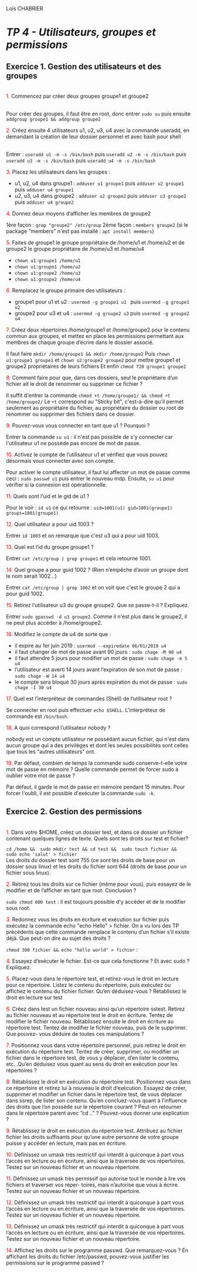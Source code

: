 Loïs CHABRIER

# _TP 4 - Utilisateurs, groupes et permissions_

## Exercice 1. Gestion des utilisateurs et des groupes

<br>
<span style='color:red'>1.</span> Commencez par créer deux groupes groupe1 et groupe2
</span>

<br>Pour créer des groupes, il faut être en root, donc entrer `sudo su` puis ensuite `addgroup groupe1 && addgroup groupe2`

<span style='color:red'>2.</span> Créez ensuite 4 utilisateurs u1, u2, u3, u4 avec la commande useradd, en demandant la création de
leur dossier personnel et avec bash pour shell

<br>Entrer : `useradd u1 -m -s /bin/bash` puis `useradd u2 -m -s /bin/bash` puis `useradd u3 -m -s /bin/bash` puis `useradd u4 -m -s /bin/bash`

<span style='color:red'>3.</span> Placez les utilisateurs dans les groupes :
- u1, u2, u4 dans groupe1 : `adduser u1 groupe1` puis `adduser u2 groupe1` puis `adduser u4 groupe1`
- u2, u3, u4 dans groupe2 : `adduser u2 groupe2` puis `adduser u3 groupe2` puis `adduser u4 groupe2`

<span style='color:red'>4.</span> Donnez deux moyens d’afficher les membres de groupe2

1ère façon : `grep "groupe2" /etc/group`
2ème façon : `members groupe2` (si le package "members" n'est pas installé : `apt install members`)

<span style='color:red'>5.</span> Faites de groupe1 le groupe propriétaire de /home/u1 et /home/u2 et de groupe2 le groupe propriétaire
de /home/u3 et /home/u4

 - `chown u1:groupe1 /home/u1`
 - `chown u1:groupe1 /home/u2` 
 - `chown u1:groupe2 /home/u3` 
 - `chown u1:groupe2 /home/u4` 

<span style='color:red'>6.</span> Remplacez le groupe primaire des utilisateurs :
- groupe1 pour u1 et u2 : `usermod -g groupe1 u1 ` puis `usermod -g groupe1 u2`
- groupe2 pour u3 et u4 : `usermod -g groupe2 u3` puis `usermod -g groupe2 u4`

<span style='color:red'>7.</span> Créez deux répertoires /home/groupe1 et /home/groupe2 pour le contenu commun aux groupes, et
mettez en place les permissions permettant aux membres de chaque groupe d’écrire dans le dossier
associé.

Il faut faire `mkdir /home/groupe1 && mkdir /home/groupe2`
Puis `chown u1:groupe1 groupe1` et `chown u2:groupe2 groupe2` pour mettre groupe1 et groupe2 propriétaires de leurs fichiers
Et enfin `chmod 720 groupe1 groupe2`

<span style='color:red'>8.</span> Comment faire pour que, dans ces dossiers, seul le propriétaire d’un fichier ait le droit de renommer
ou supprimer ce fichier ?

Il suffit d'entrer la commande `chmod +t /home/groupe1/ && chmod +t /home/groupe2/`
Le `+t` correspond au "Sticky bit", c'est-à-dire qu'il permet seulement au propriétaire du fichier, au propriétaire du dossier ou root de renommer ou supprimer des fichiers dans ce dossier.

<span style='color:red'>9.</span> Pouvez-vous vous connecter en tant que u1 ? Pourquoi ?

Entrer la commande `su u1` : il n'est pas possible de s'y connecter car l'utilisateur u1 ne possède pas encore de mot de passe.

<span style='color:red'>10.</span> Activez le compte de l’utilisateur u1 et vérifiez que vous pouvez désormais vous connecter avec son
compte.

Pour activer le compte utilisateur, il faut lui affecter un mot de passe comme ceci : `sudo passwd u1` puis entrer le nouveau mdp.
Ensuite, `su u1` pour vérifier si la connexion est opérationnelle.

<span style='color:red'>11.</span> Quels sont l’uid et le gid de u1 ?

Pour le voir : `id u1` ce qui retourne : `uid=1001(u1) gid=1001(groupe1) groups=1001(groupe1)`

<span style='color:red'>12.</span> Quel utilisateur a pour uid 1003 ?

Entrer `id 1003` et on remarque que c'est u3 qui a pour uid 1003.

<span style='color:red'>13.</span> Quel est l’id du groupe groupe1 ?

Entrer `cat /etc/group | grep groupe1` et cela retourne 1001.

<span style='color:red'>14.</span> Quel groupe a pour guid 1002 ? (Rien n’empêche d’avoir un groupe dont le nom serait 1002...)

Entrer `cat /etc/group | grep 1002` et on voit que c'est le groupe 2 qui a pour guid 1002.

<span style='color:red'>15.</span> Retirez l’utilisateur u3 du groupe groupe2. Que se passe-t-il ? Expliquez.

Entrer `sudo gpasswd -d u3 groupe2`. Comme il n'est plus dans le groupe2, il ne peut plus accéder à /home/groupe2.

<span style='color:red'>16.</span> Modifiez le compte de u4 de sorte que :
 - il expire au 1er juin 2019 : `usermod --expiredate 06/01/2019 u4`
 - il faut changer de mot de passe avant 90 jours : `sudo chage -M 90 u4`
 - il faut attendre 5 jours pour modifier un mot de passe : `sudo chage -m 5 u4`
 - l’utilisateur est averti 14 jours avant l’expiration de son mot de passe : `sudo chage -W 14 u4`
 - le compte sera bloqué 30 jours après expiration du mot de passe : `sudo chage -I 30 u4`

<span style='color:red'>17.</span> Quel est l’interpréteur de commandes (Shell) de l’utilisateur root ?

Se connecter en root puis effectuer `echo $SHELL`. L'interpréteur de commande est `/bin/bash`.

<span style='color:red'>18.</span> A quoi correspond l’utilisateur nobody ?

nobody est un compte utilisateur ne possédant aucun fichier, qui n'est dans aucun groupe qui a des privilèges et dont les seules possibilités sont celles que tous les "autres utilisateurs" ont.

<span style='color:red'>19.</span> Par défaut, combien de temps la commande sudo conserve-t-elle votre mot de passe en mémoire ?
Quelle commande permet de forcer sudo à oublier votre mot de passe ?

Par défaut, il garde le mot de passe en mémoire pendant 15 minutes.
Pour forcer l'oubli, il est possible d'exécuter la commande `sudo -k`.

## Exercice 2. Gestion des permissions

<br>
<span style='color:red'>1.</span> Dans votre $HOME, créez un dossier test, et dans ce dossier un fichier contenant quelques lignes de texte. Quels sont les droits sur test et fichier?
</span>

`cd /home &&  sudo mkdir test && cd test &&  sudo touch fichier &&  sudo echo 'salut' > fichier`
<br>Les droits du dossier test sont 755 (ce sont les droits de base pour un dossier sous linux) et les droits du fichier sont 644 (droits de base pour un fichier sous linux).

<span style='color:red'>2.</span> Retirez tous les droits sur ce fichier (même pour vous), puis essayez de le modifier et de l’afficher en tant que root. Conclusion ?

`sudo chmod 000 test` : il est toujours possible d'y accéder et de le modifier sous root.

<span style='color:red'>3.</span> Redonnez vous les droits en écriture et exécution sur fichier puis exécutez la commande echo "echo Hello" > fichier. On a vu lors des TP précédents que cette commande remplace le contenu d’un fichier s’il existe déjà. Que peut-on dire au sujet des droits ?

`chmod 300 fichier && echo "hello world" > fichier` :

<span style='color:red'>4.</span> Essayez d’exécuter le fichier. Est-ce que cela fonctionne ? Et avec sudo ? Expliquez.



<span style='color:red'>5.</span> Placez-vous dans le répertoire test, et retirez-vous le droit en lecture pour ce répertoire. Listez le contenu du répertoire, puis exécutez ou affichez le contenu du fichier fichier. Qu’en déduisez-vous ? Rétablissez le droit en lecture sur test



<span style='color:red'>6.</span> Créez dans test un fichier nouveau ainsi qu’un répertoire sstest. Retirez au fichier nouveau et au répertoire test le droit en écriture. Tentez de modifier le fichier nouveau. Rétablissez ensuite le droit en écriture au répertoire test. Tentez de modifier le fichier nouveau, puis de le supprimer. Que pouvez- vous déduire de toutes ces manipulations ?



<span style='color:red'>7.</span> Positionnez vous dans votre répertoire personnel, puis retirez le droit en exécution du répertoire test. Tentez de créer, supprimer, ou modifier un fichier dans le répertoire test, de vous y déplacer, d’en lister le contenu, etc...Qu’en déduisez vous quant au sens du droit en exécution pour les répertoires ?



<span style='color:red'>8.</span> Rétablissez le droit en exécution du répertoire test. Positionnez vous dans ce répertoire et retirez lui à nouveau le droit d’exécution. Essayez de créer, supprimer et modifier un fichier dans le répertoire test, de vous déplacer dans ssrep, de lister son contenu. Qu’en concluez-vous quant à l’influence des droits que l’on possède sur le répertoire courant ? Peut-on retourner dans le répertoire parent avec ”cd ..” ? Pouvez-vous donner une explication ?



<span style='color:red'>9.</span> Rétablissez le droit en exécution du répertoire test. Attribuez au fichier fichier les droits suffisants pour qu’une autre personne de votre groupe puisse y accéder en lecture, mais pas en écriture.



<span style='color:red'>10.</span> Définissez un umask très restrictif qui interdit à quiconque à part vous l’accès en lecture ou en écriture, ainsi que la traversée de vos répertoires. Testez sur un nouveau fichier et un nouveau répertoire.



<span style='color:red'>11.</span> Définissez un umask très permissif qui autorise tout le monde à lire vos fichiers et traverser vos réper- toires, mais n’autorise que vous à écrire. Testez sur un nouveau fichier et un nouveau répertoire.



<span style='color:red'>12.</span> Définissez un umask très restrictif qui interdit à quiconque à part vous l’accès en lecture ou en écriture, ainsi que la traversée de vos répertoires. Testez sur un nouveau fichier et un nouveau répertoire.



<span style='color:red'>13.</span> Définissez un umask très restrictif qui interdit à quiconque à part vous l’accès en lecture ou en écriture, ainsi que la traversée de vos répertoires. Testez sur un nouveau fichier et un nouveau répertoire.



<span style='color:red'>14.</span> Affichez les droits sur le programme passwd. Que remarquez-vous ? En affichant les droits du fichier
/etc/passwd, pouvez-vous justifier les permissions sur le programme passwd ?


